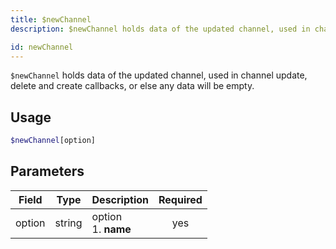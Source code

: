 ```yaml
---
title: $newChannel 
description: $newChannel holds data of the updated channel, used in channel update, delete and create callbacks, or else any data will be empty.

id: newChannel
---
```


`$newChannel` holds data of the updated channel, used in channel update, delete and create callbacks, or else any data will be empty.

## Usage

```php
$newChannel[option]
```

## Parameters 


| Field     | Type    | Description                                        | Required |
|-----------|---------|----------------------------------------------------| :------: |
| option    | string  | option <br> 1. **name**                            | yes      |

